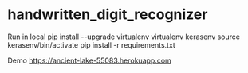 # handwritten_digit_recognizer

Run in local 
pip install --upgrade virtualenv
virtualenv kerasenv
source kerasenv/bin/activate
pip install -r requirements.txt




Demo 
https://ancient-lake-55083.herokuapp.com
